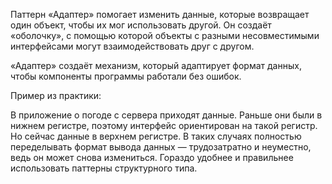 Паттерн «Адаптер» помогает изменить данные, которые возвращает один объект, чтобы их мог использовать другой. Он создаёт «оболочку», с помощью которой объекты с разными несовместимыми интерфейсами могут взаимодействовать друг с другом.

«Адаптер» создаёт механизм, который адаптирует формат данных, чтобы компоненты программы работали без ошибок.


Пример из практики:

В приложение о погоде с сервера приходят данные. Раньше они были в нижнем регистре, поэтому интерфейс ориентирован на такой регистр. Но сейчас данные в верхнем регистре. В таких случаях полностью переделывать формат вывода данных — трудозатратно и неуместно, ведь он может снова измениться. Гораздо удобнее и правильнее использовать паттерны структурного типа.